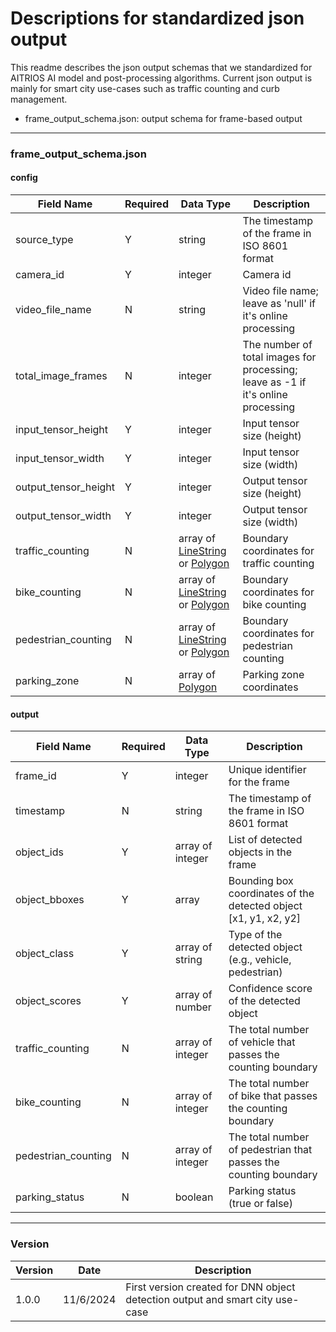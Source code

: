 # Descriptions for standardized json output

This readme describes the json output schemas that we standardized for AITRIOS AI model and post-processing algorithms. Current json output is mainly for smart city use-cases such as traffic counting and curb management.
- frame_output_schema.json: output schema for frame-based output

----

### frame_output_schema.json

#### config
| Field Name            | Required  | Data Type | Description |
|-----------------------|-----------|-----------|-------------|
| source_type           |   Y       | string    | The timestamp of the frame in ISO 8601 format |
| camera_id             |   Y       | integer   | Camera id |
| video_file_name       |   N       | string    | Video file name; leave as 'null' if it's online processing |
| total_image_frames    |   N       | integer   | The number of total images for processing; leave as -1 if it's online processing |
| input_tensor_height   |   Y       | integer   | Input tensor size (height) |
| input_tensor_width    |   Y       | integer   | Input tensor size (width) |
| output_tensor_height  |   Y       | integer   | Output tensor size (height) |
| output_tensor_width   |   Y       | integer   | Output tensor size (width) |
| traffic_counting      |   N       | array of [LineString](https://datatracker.ietf.org/doc/html/rfc7946#appendix-A.2) or [Polygon](https://datatracker.ietf.org/doc/html/rfc7946#appendix-A.3)     | Boundary coordinates for traffic counting |
| bike_counting         |   N       | array of [LineString](https://datatracker.ietf.org/doc/html/rfc7946#appendix-A.2) or [Polygon](https://datatracker.ietf.org/doc/html/rfc7946#appendix-A.3)  | Boundary coordinates for bike counting |
| pedestrian_counting   |   N       | array of [LineString](https://datatracker.ietf.org/doc/html/rfc7946#appendix-A.2) or [Polygon](https://datatracker.ietf.org/doc/html/rfc7946#appendix-A.3)    | Boundary coordinates for pedestrian counting |
| parking_zone          |   N       | array of [Polygon](https://datatracker.ietf.org/doc/html/rfc7946#appendix-A.3)     | Parking zone coordinates |

#### output
| Field Name | Required  | Data Type | Description |
|------------|-----------|-----------|-------------|
| frame_id  |   Y       | integer    | Unique identifier for the frame |
| timestamp  |   N       | string    | The timestamp of the frame in ISO 8601 format |
| object_ids   |   Y       | array of integer   | List of detected objects in the frame |
| object_bboxes    |   Y       | array     | Bounding box coordinates of the detected object [x1, y1, x2, y2] |
| object_class  |   Y       | array of string    | Type of the detected object (e.g., vehicle, pedestrian) |
| object_scores       |   Y       | array of number    | Confidence score of the detected object |
| traffic_counting       |   N       | array of integer    | The total number of vehicle that passes the counting boundary |
| bike_counting |   N       |  array of integer     | The total number of bike that passes the counting boundary |
| pedestrian_counting |   N       |  array of integer     | The total number of pedestrian that passes the counting boundary |
| parking_status |   N       | boolean     | Parking status (true or false) |

----
### Version
|   Version  |   Date    | Description |
|------------|-----------|-------------|
| 1.0.0      | 11/6/2024 |First version created for DNN object detection output and smart city use-case|
